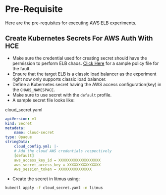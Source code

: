 # Pre-Requisite

Here are the pre-requisites for executing AWS ELB experiments.

## Create Kubernetes Secrets For AWS Auth With HCE

- Make sure the credential used for creating secret should have the permission to perform ELB chaos. [Click Here](./permissions/permissions.json) for a sample policy file for the fault.
- Ensure that the target ELB is a classic load balancer as the experiment right now only supports classic load balancer.
- Define a Kubernetes secret having the AWS access configuration(key) in the <code>CHAOS_NAMESPACE</code>.
- Make sure to use secret with the <code>default</code> profile.
- A sample secret file looks like:

cloud_secret.yaml

```yaml
apiVersion: v1
kind: Secret
metadata:
    name: cloud-secret
type: Opaque
stringData:
    cloud_config.yml: |-
    # Add the cloud AWS credentials respectively
    [default]
    aws_access_key_id = XXXXXXXXXXXXXXXXXXX
    aws_secret_access_key = XXXXXXXXXXXXXXX
    Aws_session_token = XXXXXXXXXXXXXXX
```

- Create the secret in litmus using:

```bash
kubectl apply -f cloud_secret.yaml -n litmus
```
